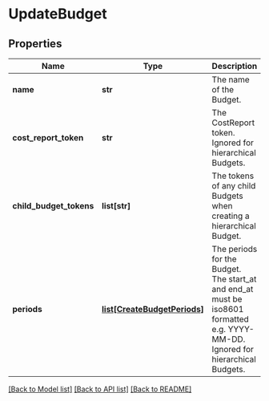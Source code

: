 # UpdateBudget

## Properties
Name | Type | Description | Notes
------------ | ------------- | ------------- | -------------
**name** | **str** | The name of the Budget. | [optional] 
**cost_report_token** | **str** | The CostReport token. Ignored for hierarchical Budgets. | [optional] 
**child_budget_tokens** | **list[str]** | The tokens of any child Budgets when creating a hierarchical Budget. | [optional] 
**periods** | [**list[CreateBudgetPeriods]**](CreateBudgetPeriods.md) | The periods for the Budget. The start_at and end_at must be iso8601 formatted e.g. YYYY-MM-DD. Ignored for hierarchical Budgets. | [optional] 

[[Back to Model list]](../README.md#documentation-for-models) [[Back to API list]](../README.md#documentation-for-api-endpoints) [[Back to README]](../README.md)


